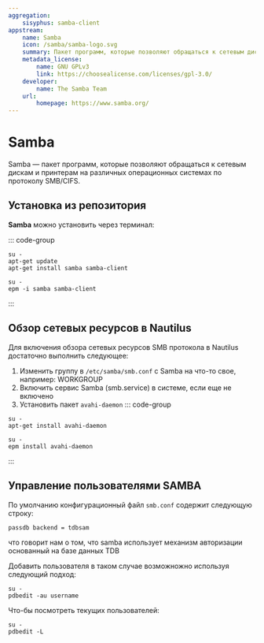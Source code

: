 ```yaml
---
aggregation:
    sisyphus: samba-client
appstream:
    name: Samba
    icon: /samba/samba-logo.svg
    summary: Пакет программ, которые позволяют обращаться к сетевым дискам и принтерам на различных операционных системах по протоколу SMB/CIFS.
    metadata_license:
        name: GNU GPLv3
        link: https://choosealicense.com/licenses/gpl-3.0/
    developer:
        name: The Samba Team
    url:
        homepage: https://www.samba.org/
---
```




# Samba

Samba — пакет программ, которые позволяют обращаться к сетевым дискам и принтерам на различных операционных системах по протоколу SMB/CIFS.

## Установка из репозитория

**Samba** можно установить через терминал:

::: code-group

```shell[apt-get]
su -
apt-get update
apt-get install samba samba-client
```
```shell[epm]
su -
epm -i samba samba-client
```
:::

## Обзор сетевых ресурсов в Nautilus

Для включения обзора сетевых ресурсов SMB протокола в Nautilus достаточно выполнить следующее:
1) Изменить группу в `/etc/samba/smb.conf` c Samba на что-то свое, например: WORKGROUP
2) Включить сервис Samba (smb.service) в системе, если еще не включено
3) Установить пакет `avahi-daemon`
  ::: code-group
  ```shell[apt-get]
  su -
  apt-get install avahi-daemon
  ```
  ```shell[epm]
  su -
  epm install avahi-daemon
  ```
  :::

## Управление пользователями SAMBA

По умолчанию конфигурационный файл `smb.conf` содержит следующую строку:
```
passdb backend = tdbsam
```
что говорит нам о том, что samba использует механизм авторизации основанный на базе данных TDB

Добавить пользователя в таком случае возможножно используя следующий подход:

```shell
su -
pdbedit -au username
```

Что-бы посмотреть текущих пользователей:

```shell
su -
pdbedit -L
```
